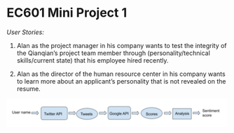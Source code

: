 # EC601 Mini Project 1

_User Stories:_

1. Alan as the project manager in his company wants to test the integrity of the Qianqian’s project team member through (personality/technical skills/current state) that his employee hired recently.

2. Alan as the director of the human resource center in his company wants to learn more about an applicant’s personality that is not revealed on the resume. 


![floatchart](./floatchart.PNG)
